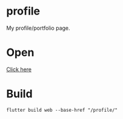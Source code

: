 # profile

My profile/portfolio page.

# Open

[Click here](https://bachar-official.github.io/profile/)

# Build

`flutter build web --base-href "/profile/"`
